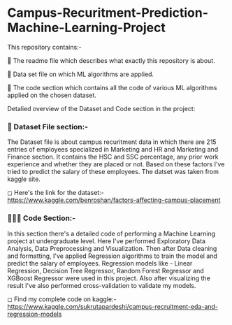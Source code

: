 # Campus-Recuritment-Prediction-Machine-Learning-Project

This repository contains:-

🔹 The readme file which describes what exactly this repository is about.

🔹 Data set file on which ML algorithms are applied.
 
🔹 The code section which contains all the code of various ML algorithms applied on the chosen dataset.


Detalied overview of the Dataset and Code section in the project:

### 📌 Dataset File section:-

The Dataset file is about campus recuritment data in which there are 215 entries of employees specialized in Marketing and HR and Marketing and Finance section. 
It contains the HSC and SSC percentage, any prior work experience and whether they are placed or not. Based on these factors I've tried to predict the salary of these employees.
The datset was taken from kaggle site. 

◻ Here's the link for the dataset:- https://www.kaggle.com/benroshan/factors-affecting-campus-placement


### 👩🏻‍💻 Code Section:-
In this section there's a detailed code of performing a Machine Learning project at undergraduate level.
Here I've performed Exploratory Data Analysis, Data Preprocessing and Visualization. 
Then after Data cleaning and formatting, I've applied Regression algorithms to train the model and predict the salary of employees.
Regression models like - Linear Regression, Decision Tree Regressor, Random Forest Regressor and XGBoost Regressor were used in this project.
Also after visualizing the result I've also performed cross-validation to validate my models.

◻ Find my complete code on kaggle:- https://www.kaggle.com/sukrutapardeshi/campus-recruitment-eda-and-regression-models
